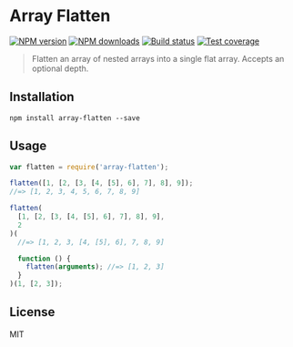 # Array Flatten

[![NPM version][npm-image]][npm-url]
[![NPM downloads][downloads-image]][downloads-url]
[![Build status][travis-image]][travis-url]
[![Test coverage][coveralls-image]][coveralls-url]

> Flatten an array of nested arrays into a single flat array. Accepts an optional depth.

## Installation

```
npm install array-flatten --save
```

## Usage

```javascript
var flatten = require('array-flatten');

flatten([1, [2, [3, [4, [5], 6], 7], 8], 9]);
//=> [1, 2, 3, 4, 5, 6, 7, 8, 9]

flatten(
  [1, [2, [3, [4, [5], 6], 7], 8], 9],
  2
)(
  //=> [1, 2, 3, [4, [5], 6], 7, 8, 9]

  function () {
    flatten(arguments); //=> [1, 2, 3]
  }
)(1, [2, 3]);
```

## License

MIT

[npm-image]: https://img.shields.io/npm/v/array-flatten.svg?style=flat
[npm-url]: https://npmjs.org/package/array-flatten
[downloads-image]: https://img.shields.io/npm/dm/array-flatten.svg?style=flat
[downloads-url]: https://npmjs.org/package/array-flatten
[travis-image]: https://img.shields.io/travis/blakeembrey/array-flatten.svg?style=flat
[travis-url]: https://travis-ci.org/blakeembrey/array-flatten
[coveralls-image]: https://img.shields.io/coveralls/blakeembrey/array-flatten.svg?style=flat
[coveralls-url]: https://coveralls.io/r/blakeembrey/array-flatten?branch=master
